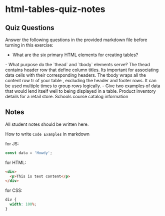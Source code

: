 # html-tables-quiz-notes

## Quiz Questions

Answer the following questions in the provided markdown file before turning in this exercise:

- What are the six primary HTML elements for creating tables?
<thead><tbody><tfoot><td><tr><th>
- What purpose do the `thead` and `tbody` elements serve?
  The thead contains header row <tr> that define column titles. Its important for associating data cells with their corresponding headers.
  The tbody wraps all the content row tr of your table , excluding the header and footer rows. It can be used multiple times to group rows logically.
- Give two examples of data that would lend itself well to being displayed in a table.
  Product inventory details for a retail store.
  Schools course catalog information

## Notes

All student notes should be written here.

How to write `Code Examples` in markdown

for JS:

```javascript
const data = 'Howdy';
```

for HTML:

```html
<div>
  <p>This is text content</p>
</div>
```

for CSS:

```css
div {
  width: 100%;
}
```
